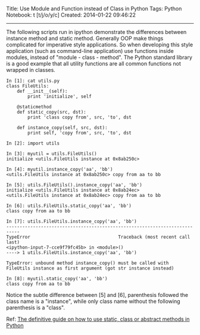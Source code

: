 Title: Use Module and Function instead of Class in Python
Tags: Python
Notebook: t [t/j/o/y/c]
Created: 2014-01-22 09:46:22

------

The following scripts run in ipython demonstrate the differences between instance method and static method.
Generally OOP make things complicated for imperative style applications.
So when developing this style application (such as command-line application) use functions inside modules, instead of "module - class - method".
The Python standard library is a good example that all utility functions are all common functions not wrapped in classes.

    In [1]: cat utils.py
    class FileUtils:
        def __init__(self):
            print 'initialize', self

        @staticmethod
        def static_copy(src, dst):
            print 'class copy from', src, 'to', dst

        def instance_copy(self, src, dst):
            print self, 'copy from', src, 'to', dst

    In [2]: import utils

    In [3]: myutil = utils.FileUtils()
    initialize <utils.FileUtils instance at 0x8ab250c>

    In [4]: myutil.instance_copy('aa', 'bb')
    <utils.FileUtils instance at 0x8ab250c> copy from aa to bb

    In [5]: utils.FileUtils().instance_copy('aa', 'bb')
    initialize <utils.FileUtils instance at 0x8ab24ec>
    <utils.FileUtils instance at 0x8ab24ec> copy from aa to bb

    In [6]: utils.FileUtils.static_copy('aa', 'bb')
    class copy from aa to bb

    In [7]: utils.FileUtils.instance_copy('aa', 'bb')
    ---------------------------------------------------------------------------
    TypeError                                 Traceback (most recent call last)
    <ipython-input-7-cce9f79fc45b> in <module>()
    ----> 1 utils.FileUtils.instance_copy('aa', 'bb')

    TypeError: unbound method instance_copy() must be called with FileUtils instance as first argument (got str instance instead)

    In [8]: myutil.static_copy('aa', 'bb')
    class copy from aa to bb

Notice the subtle difference between [5] and [6], parenthesis followed the class name is a "instance", while only class name without the following parenthesis is a "class".

Ref: [The definitive guide on how to use static, class or abstract methods in Python](http://julien.danjou.info/blog/2013/guide-python-static-class-abstract-methods)

